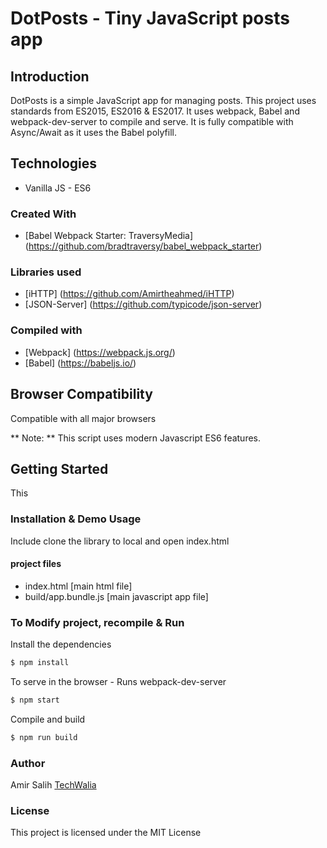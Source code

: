 # DotPosts - Tiny JavaScript posts app

## Introduction
DotPosts is a simple JavaScript app for managing posts.
This project uses standards from ES2015, ES2016 & ES2017. It uses webpack, Babel and webpack-dev-server to compile and serve. It is fully compatible with Async/Await as it uses the Babel polyfill.

## Technologies
* Vanilla JS - ES6

### Created With
* [Babel Webpack Starter: TraversyMedia] (https://github.com/bradtraversy/babel_webpack_starter)

### Libraries used
* [iHTTP] (https://github.com/Amirtheahmed/iHTTP)
* [JSON-Server] (https://github.com/typicode/json-server)

### Compiled with
* [Webpack] (https://webpack.js.org/)
* [Babel] (https://babeljs.io/)

## Browser Compatibility
Compatible with all major browsers

** Note: ** This script uses modern Javascript ES6 features. 
## Getting Started
This
### Installation & Demo Usage
Include clone the library to local and open index.html
#### project files
  * index.html [main html file]
  * build/app.bundle.js [main javascript app file]

### To Modify project, recompile & Run
Install the dependencies

```sh
$ npm install
```

To serve in the browser  - Runs webpack-dev-server

```sh
$ npm start
```

Compile and build

```sh
$ npm run build
```
### Author

Amir Salih
[TechWalia](http://www.techwalia.site)

### License

This project is licensed under the MIT License
